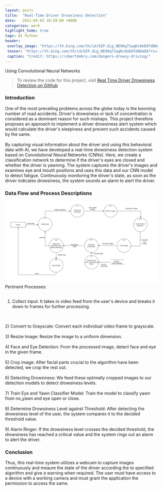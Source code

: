 ```yaml
---
layout: posts
title:  "Real-Time Driver Drowsiness Detection"
date:   2021-04-03 18:59:00 +0000
categories: work
highlight_home: true
tags: AI Python
header:
 overlay_image: "https://th.bing.com/th/id/OIP.GLg_NE90q71wgKc6mE0fdQHaE8?rs=1&pid=ImgDetMain"
 teaser: "https://th.bing.com/th/id/OIP.GLg_NE90q71wgKc6mE0fdQHaE8?rs=1&pid=ImgDetMain"
 caption: "Credit: https://robertdebry.com/dangers-drowsy-driving/"
---
```

Using Convolutional Neural Networks

> To review the code for this project, visit [Real Time Driver Drowsiness Detection on GitHub](https://github.com/nidhi-u/RealTimeDriverDrowsinessDetection)

### Introduction
One of the most prevailing problems across the globe today is the booming number of road accidents. Driver's drowsiness or lack of concentration is considered as a dominant reason for such mishaps. This project therefore proposes an approach to implement a driver drowsiness alert system which would calculate the driver's sleepiness and prevent such accidents caused by the same.
<br>
<br>
By capturing visual information about the driver and using this behavioral data with AI, we have developed a real-time drowsiness detection system based on Convolutional Neural Networks (CNNs). Here, we create a classification network to determine if the driver's eyes are closed and whether the driver is yawning. The system captures the driver's images and examines eye and mouth positions and uses this data and our CNN model to detect fatigue. Continuously monitoring the driver's state, as soon as the driver indicates drowsiness, the system sounds an alarm to alert the driver.

### Data Flow and Process Descriptions
![Data Flow Diagram](/assets/images/driverdrowsiness/drowsiness1.png)
<br>
Pertinent Processes:
<br>
<br>
1) Collect input: It takes in video feed from the user's device and breaks it down to frames for further processing.
<br>
<br>
2) Convert to Grayscale: Convert each individual video frame to grayscale.
<br>
<br>
3) Resize Image: Resize the image to a uniform dimension.
<br>
<br>
4) Face and Eye Detection: From the processed image, detect face and eye in the given frame.
<br>
<br>
5) Crop image: After facial parts crucial to the algorithm have been detected, we crop the rest out.
<br>
<br>
6) Detecting Drowsiness: We feed these optimally cropped images to our detection models to detect drowsiness levels.
<br>
<br>
7) Train Eye and Yawn Classifier Model: Train the model to classify yawn from no_yawn and eye open or close.
<br>
<br>
8) Determine Drowsiness Level against Threshold: After detecting the drowsiness level of the user, the system compares it to the decided threshold value.
<br>
<br>
9) Alarm Ringer: If the drowsiness level crosses the decided threshold, the drowsiness has reached a critical value and the system rings out an alarm to alert the driver.

### Conclusion
Thus, this real-time system utilizes a webcam to capture images continuously and meaure the state of the driver according the to specified algorithm and give a warning when required. The user must have access to a device with a working camera and must grant the application the permission to access the same.
<br>
<br>
<br>
<br>
<br>